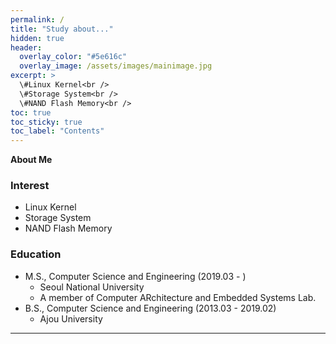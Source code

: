 ```yaml
---
permalink: /
title: "Study about..."
hidden: true
header:
  overlay_color: "#5e616c"
  overlay_image: /assets/images/mainimage.jpg
excerpt: >
  \#Linux Kernel<br />
  \#Storage System<br />
  \#NAND Flash Memory<br />
toc: true
toc_sticky: true
toc_label: "Contents"
---
```

**About Me**
### Interest
* Linux Kernel
* Storage System
* NAND Flash Memory

### Education
* M.S., Computer Science and Engineering (2019.03 - )
    * Seoul National University
    * A member of Computer ARchitecture and Embedded Systems Lab.
* B.S., Computer Science and Engineering (2013.03 - 2019.02)
    * Ajou University 

---

